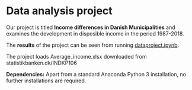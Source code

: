 # Data analysis project

Our project is titled **Income differences in Danish Municipalities** and examines the development in disposible income in the period 1987-2018. 

The **results** of the project can be seen from running [dataproject.ipynb](dataproject.ipynb).

The project loads Average_income.xlsx downloaded from statistikbanken.dk/INDKP106

**Dependencies:** Apart from a standard Anaconda Python 3 installation, no further installations are required. 

